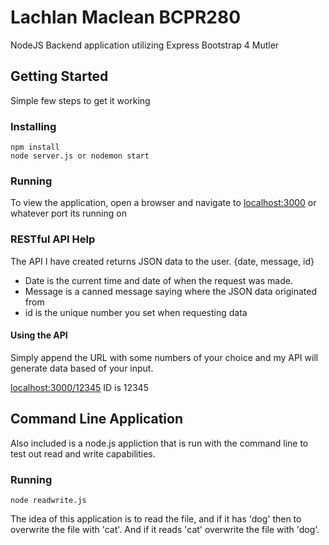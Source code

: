 # Lachlan Maclean BCPR280

NodeJS Backend application utilizing
Express
Bootstrap 4
Mutler


## Getting Started

Simple few steps to get it working


### Installing

```
npm install
node server.js or nodemon start
```


### Running

To view the application, open a browser and navigate to [localhost:3000](http://localhost:3000) or
whatever port its running on

### RESTful API Help

The API I have created returns JSON data to the user.
{date, message, id}

- Date is the current time and date of when the request was made.
- Message is a canned message saying where the JSON data originated from
- id is the unique number you set when requesting data

#### Using the API
Simply append the URL with some numbers of your choice and my API will generate data based of your input.

[localhost:3000/12345](http://localhost:3000/12345) ID is 12345


## Command Line Application
Also included is a node.js appliction that is run with the command line to test out read and write capabilities.

### Running
```
node readwrite.js
```

The idea of this application is to read the file, and if it has 'dog' then to overwrite the file with 'cat'. And if it reads 'cat' overwrite the file with 'dog'.
